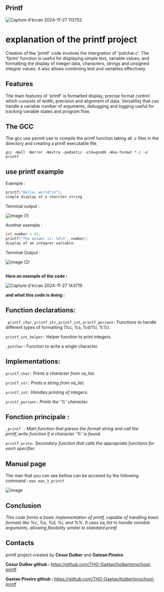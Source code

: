 ## Printf

![Capture d'écran 2024-11-27 113752](https://github.com/user-attachments/assets/570864dc-bd3a-4e0e-a531-412beb31dd8d)

# explanation of the printf project
Creation of the 'printf' code involves the intergration of 'putchar.c'. The 'fprint' function is useful for displaying simple text, variable values, and formatting the display of integer data, characters, strings and unsigned integrer values. it also allows combining text and variables effectively.
## Features
The main features of 'printf' is formatted display, precise format control which consists of width, precision and alignment of data. Versatility that can handle a variable number of arguments, debugging and logging useful for tracking variable states and program flow.

## The GCC 
The gcc use permit use to compile the printf function taking all .c files in the directory and creating a printf executable file.

``
gcc -Wall -Werror -Wextra -pedantic -std=gnu89 -Wno-format *.c -o printf
``

##
## use printf example
Exemple :
```c
printf("Hello, world!\n");
simple display of a charcter string
```
Terminal output :

![image (1)](https://github.com/user-attachments/assets/2ead1c12-bb89-4fd4-929c-92abbe276695)

Another exemple :
```c
int number = 42;
printf("The answer is: %d\n", number); 
display of an integrer variable.
```
Terminal Output :

![image (2)](https://github.com/user-attachments/assets/b2b8a32c-2a40-4013-b94a-7597d1ded346)

## 
**Here an exemple of the code :**


![Capture d'écran 2024-11-27 143719](https://github.com/user-attachments/assets/318427ec-582e-47a4-8877-3d6cf95ca4e2)

__and what this code is doing :__

## **Function declarations:**
``
printf_char``, ``printf_str``, ``printf_int``, ``printf_percent:`` Functions to handle different types of formatting (%c, %s, %d/%i, %%).

``printf_int_helper:`` Helper function to print integers.

``_putchar:`` Function to write a single character.

## **Implementations:**

``printf_char:`` *Prints a character from va_list.*

``printf_str:`` *Prints a string from va_list.*

``printf_int:`` *Handles printing of integers.*

``printf_percent:`` *Prints the '%' character.*

## **Fonction principale :**

``_printf :`` *Main function that parses the format string and call the printf_write function if a character '%' is found.*

``printf_write:``  *Secondary function that calls the appropriate functions for each specifier.*

## Manual page

The man that you can see bellow can be accesed by the following command : ``man man_3_printf``

![image](https://github.com/user-attachments/assets/65101457-8184-405a-8d20-20d9c24943cf)

## **Conclusion**

*This code forms a basic implementation of printf, capable of handling basic formats like %c, %s, %d, %i, and %%. It uses va_list to handle variable arguments, allowing flexibility similar to standard printf.*

## Contacts

printf project created by **Cesur Dulker** and **Gatean Pineiro**.

**Cesur Dulker github :** https://github.com/THO-Gaetan/holbertonschool-printf

**Gaetan Pineiro github :** https://github.com/THO-Gaetan/holbertonschool-printf


